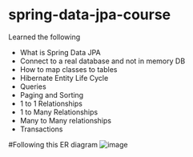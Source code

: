 # spring-data-jpa-course

Learned the following
- What is Spring Data JPA
- Connect to a real database and not in memory DB
- How to map classes to tables
- Hibernate Entity Life Cycle
- Queries
- Paging and Sorting
- 1 to 1 Relationships
- 1 to Many Relationships
- Many to Many relationships
- Transactions

#Following this ER diagram
![image](https://github.com/mubinsaeed/springboot_JPA/assets/127494370/b064caad-fd01-4808-bf8f-dba0386e64ed)
